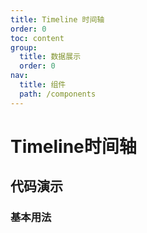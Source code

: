 ```yaml
---
title: Timeline 时间轴
order: 0
toc: content
group:
  title: 数据展示
  order: 0
nav:
  title: 组件
  path: /components
---
```


# Timeline时间轴

## 代码演示

### 基本用法

<code src="./demos/basic.tsx" />
